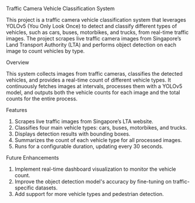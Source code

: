 Traffic Camera Vehicle Classification System

This project is a traffic camera vehicle classification system that leverages YOLOv5 (You Only Look Once) to detect and classify different types of vehicles, such as cars, buses, motorbikes, and trucks, from real-time traffic images. The project scrapes live traffic camera images from Singapore’s Land Transport Authority (LTA) and performs object detection on each image to count vehicles by type.


Overview

This system collects images from traffic cameras, classifies the detected vehicles, and provides a real-time count of different vehicle types. It continuously fetches images at intervals, processes them with a YOLOv5 model, and outputs both the vehicle counts for each image and the total counts for the entire process.


Features

1. Scrapes live traffic images from Singapore’s LTA website.
2. Classifies four main vehicle types: cars, buses, motorbikes, and trucks.
3. Displays detection results with bounding boxes.
4. Summarizes the count of each vehicle type for all processed images.
5. Runs for a configurable duration, updating every 30 seconds.


Future Enhancements

1. Implement real-time dashboard visualization to monitor the vehicle count.
2. Improve the object detection model's accuracy by fine-tuning on traffic-specific datasets.
2. Add support for more vehicle types and pedestrian detection.
